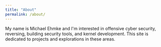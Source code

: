 ```yaml
---
title: "About"
permalink: /about/
---
```


My name is Michael Ehmke and I'm interested in offensive cyber security, reversing, building security tools, and kernel development. This site is dedicated to projects and explorations in these areas. 
